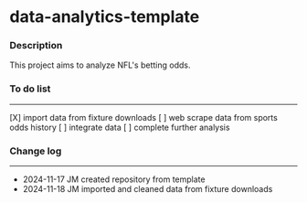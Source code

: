 # data-analytics-template

### Description

This project aims to analyze NFL's betting odds.

### To do list

---

[X] import data from fixture downloads
[ ] web scrape data from sports odds history
[ ] integrate data
[ ] complete further analysis

### Change log

---

- 2024-11-17 JM created repository from template
- 2024-11-18 JM imported and cleaned data from fixture downloads
